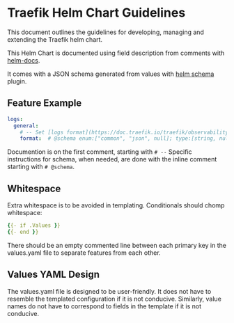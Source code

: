 # Traefik Helm Chart Guidelines

This document outlines the guidelines for developing, managing and extending the Traefik helm chart.

This Helm Chart is documented using field description from comments with [helm-docs](https://github.com/norwoodj/helm-docs).

It comes with a JSON schema generated from values with [helm schema](https://github.com/losisin/helm-values-schema-json) plugin.

## Feature Example

```yaml
logs:
  general:
    # -- Set [logs format](https://doc.traefik.io/traefik/observability/logs/#format)
    format:  # @schema enum:["common", "json", null]; type:[string, null]; default: "common"
```

Documention is on the first comment, starting with `# --`
Specific instructions for schema, when needed, are done with the inline comment starting with `# @schema`.

## Whitespace

Extra whitespace is to be avoided in templating. Conditionals should chomp whitespace:

```yaml
{{- if .Values }}
{{- end }}
```

There should be an empty commented line between each primary key in the values.yaml file to separate features from each other.

## Values YAML Design

The values.yaml file is designed to be user-friendly. It does not have to resemble the templated configuration if it is not conducive. Similarly, value names do not have to correspond to fields in the template if it is not conducive.
